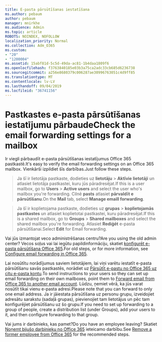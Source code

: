 ```yaml
---
title: E-pasta pārsūtīšanas iestatīšana
ms.author: pebaum
author: pebaum
manager: mnirkhe
ms.audience: Admin
ms.topic: article
ROBOTS: NOINDEX, NOFOLLOW
localization_priority: Normal
ms.collection: Adm_O365
ms.custom:
- "20"
- "1200004"
ms.assetid: 15abf81d-5c5d-49da-ac81-1b4daa1809f6
ms.openlocfilehash: f3763840185e03b3a75ca2adc33cb685d6236738
ms.sourcegitcommit: a256e8680379c006287ae30996763051c4d9ff85
ms.translationtype: MT
ms.contentlocale: lv-LV
ms.lasthandoff: 09/04/2019
ms.locfileid: "36741156"
---
```

# <a name="check-the-email-forwarding-settings-for-a-mailbox"></a><span data-ttu-id="23b52-102">Pastkastes e-pasta pārsūtīšanas iestatījumu pārbaude</span><span class="sxs-lookup"><span data-stu-id="23b52-102">Check the email forwarding settings for a mailbox</span></span>

<span data-ttu-id="23b52-103">Ir viegli pārbaudīt e-pasta pārsūtīšanas iestatījumus Office 365 pastkastē.</span><span class="sxs-lookup"><span data-stu-id="23b52-103">It's easy to verify the email forwarding settings on an Office 365 mailbox.</span></span> <span data-ttu-id="23b52-104">Vienkārši izpildiet šīs darbības.</span><span class="sxs-lookup"><span data-stu-id="23b52-104">Just follow these steps.</span></span>
  
> <span data-ttu-id="23b52-105">Ja šī ir lietotāja pastkaste, dodieties uz **lietotāju** \> **Aktīvie lietotāji** un atlasiet lietotāja pastkastei, kuru jūs pāradresējat.</span><span class="sxs-lookup"><span data-stu-id="23b52-105">If this is a user mailbox, go to **Users** \> **Active users** and select the user who's mailbox you're forwarding.</span></span> <span data-ttu-id="23b52-106">Cilnē **pasts** atlasiet **pārvaldīt e pārsūtīšanu**.</span><span class="sxs-lookup"><span data-stu-id="23b52-106">On the **Mail** tab, select **Manage emaill forwarding**.</span></span>
    
> <span data-ttu-id="23b52-107">Ja šī ir koplietojama pastkaste, dodieties uz **grupas** \> **koplietojamās pastkastes** un atlasiet koplietotai pastkastei, kuru pāradresējat.</span><span class="sxs-lookup"><span data-stu-id="23b52-107">If this is a shared mailbox, go to **Groups** \> **Shared mailboxes** and select the shared mailbox you're forwarding.</span></span> <span data-ttu-id="23b52-108">Atlasiet **Rediģēt** e-pasta pārsūtīšanai.</span><span class="sxs-lookup"><span data-stu-id="23b52-108">Select **Edit** for Email forwarding.</span></span>

<span data-ttu-id="23b52-109">Vai jūs izmantojat veco administrēšanas centru?</span><span class="sxs-lookup"><span data-stu-id="23b52-109">Are you using the old admin center?</span></span> <span data-ttu-id="23b52-110">Vecos soļus vai lai iegūtu papildinformāciju, skatiet [konfigurēt e-pasta pārsūtīšana Office 365](https://docs.microsoft.com/office365/admin/email/configure-email-forwarding).</span><span class="sxs-lookup"><span data-stu-id="23b52-110">For old steps, or for more information, see [Configure email forwarding in Office 365](https://docs.microsoft.com/office365/admin/email/configure-email-forwarding).</span></span>
  
<span data-ttu-id="23b52-111">Lai nosūtītu norādījumus saviem lietotājiem, lai viņi varētu iestatīt e-pasta pārsūtīšanu savās pastkastēs, norādiet uz [Pārsūtīt e-pastu no Office 365 uz citu e-pasta kontu](https://support.office.com/article/Forward-email-from-Office-365-to-another-email-account-1ed4ee1e-74f8-4f53-a174-86b748ff6a0e).</span><span class="sxs-lookup"><span data-stu-id="23b52-111">To send instructions to your users so they can set up email forwarding on their own mailboxes, point them to [Forward email from Office 365 to another email account](https://support.office.com/article/Forward-email-from-Office-365-to-another-email-account-1ed4ee1e-74f8-4f53-a174-86b748ff6a0e).</span></span> <span data-ttu-id="23b52-112">Lūdzu, ņemiet vērā, ka jūs varat nosūtīt tikai vienu e-pasta adresi.</span><span class="sxs-lookup"><span data-stu-id="23b52-112">Please note that you can forward to only one email address.</span></span> <span data-ttu-id="23b52-113">Ja ir jāiestata pārsūtīšana uz personu grupu, izveidojiet adresātu sarakstu (sadaļā grupas), pievienojiet tam lietotājus un pēc tam konfigurējiet pārsūtīšanu uz šo grupu.</span><span class="sxs-lookup"><span data-stu-id="23b52-113">If you need to set up forwarding to a group of people, create a distribution list (under Groups), add your users to it, and then configure forwarding to that group.</span></span>
  
<span data-ttu-id="23b52-114">Vai jums ir darbinieks, kas pamet?</span><span class="sxs-lookup"><span data-stu-id="23b52-114">Do you have an employee leaving?</span></span> <span data-ttu-id="23b52-115">Skatiet [Noņemt bijušo darbinieku no Office 365](https://docs.microsoft.com/office365/admin/add-users/remove-former-employee) ieteicamo darbību.</span><span class="sxs-lookup"><span data-stu-id="23b52-115">See [Remove a former employee from Office 365](https://docs.microsoft.com/office365/admin/add-users/remove-former-employee) for the recommended steps.</span></span>
  